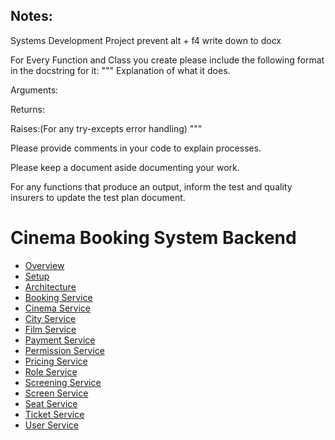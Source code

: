 ## Notes:
Systems Development Project
prevent alt + f4 write down to docx


For Every Function and Class you create please include the following format in the docstring for it:
"""
Explanation of what it does.

Arguments:


Returns:


Raises:(For any try-excepts error handling)
"""

Please provide comments in your code to explain processes.

Please keep a document aside documenting your work.

For any functions that produce an output, inform the test and quality insurers to update the test plan document.



# Cinema Booking System Backend

-   [Overview](docs/Overview.md)
-   [Setup](docs/SETUP.md)
-   [Architecture](docs/Architecture.md)
-   [Booking Service](docs/Booking.md)
-   [Cinema Service](docs/Cinema.md)
-   [City Service](docs/City.md)
-   [Film Service](docs/Film.md)
-   [Payment Service](docs/Payment.md)
-   [Permission Service](docs/Permission.md)
-   [Pricing Service](docs/Pricing.md)
-   [Role Service](docs/Role.md)
-   [Screening Service](docs/Screening.md)
-   [Screen Service](docs/Screen.md)
-   [Seat Service](docs/Seat.md)
-   [Ticket Service](docs/Ticket.md)
-   [User Service](docs/User.md)

